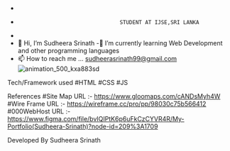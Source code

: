 - 
-                                     STUDENT AT IJSE,SRI LANKA
- 
- 👋 Hi, I’m Sudheera Srinath
-🌱 I’m currently learning Web Development and other programming languages
- 📫 How to reach me ... sudheerasrinath99@gmail.com
![animation_500_kxa883sd](https://user-images.githubusercontent.com/104410190/187043344-f288be0b-6e1e-400b-bbff-c898ddb0d117.gif)
<!---
sudheerasrinath/sudheerasrinath is a ✨ special ✨ repository because its `README.md` (this file) appears on your GitHub profile.
You can click the Preview link to take a look at your changes.
--->

Tech/Framework used
#HTML
#CSS
#JS

References
#Site Map URL :- https://www.gloomaps.com/cANDsMyh4W 
#Wire Frame URL :- https://wireframe.cc/pro/pp/98030c75b566412
#000WebHost URL :- https://www.figma.com/file/bvIQIPtK6p6uFkCzCYVR4R/My-Portfolio(Sudheera-Srinath)?node-id=209%3A1709

Developed By Sudheera Srinath
